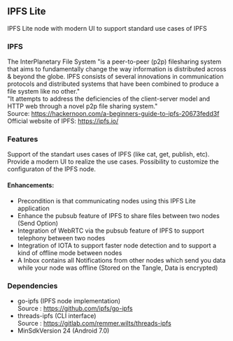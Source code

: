 
## IPFS Lite
IPFS Lite node with modern UI to support standard use cases of IPFS


### IPFS
The InterPlanetary File System "is a peer-to-peer (p2p) filesharing system that aims to fundamentally change the way information is distributed across & beyond the globe. IPFS consists of several innovations in communication protocols and distributed systems that have been combined to produce a file system like no other."
<br>
"It attempts to address the deficiencies of the client-server model and HTTP web through a novel p2p file sharing system."
<br>
Source: https://hackernoon.com/a-beginners-guide-to-ipfs-20673fedd3f
<br>
Official website of IPFS: https://ipfs.io/


### Features 
Support of the standart uses cases of IPFS (like cat, get, publish, etc).
Provide a modern UI to realize the use cases.
Possibility to customize the configuraton of the IPFS node.

#### Enhancements:
- Precondition is that communicating nodes using this IPFS Lite application
- Enhance the pubsub feature of IPFS to share files between two nodes (Send Option)
- Integration of WebRTC via the pubsub feature of IPFS to support telephony between two nodes
- Integration of IOTA to support faster node detection and to support a kind of offline mode
between nodes
- A Inbox contains all Notifications from other nodes which send you data while your node
was offline (Stored on the Tangle, Data is encrypted)


### Dependencies 
- go-ipfs (IPFS node implementation)
<br>Source : https://github.com/ipfs/go-ipfs
- threads-ipfs (CLI interface)
<br>Source : https://gitlab.com/remmer.wilts/threads-ipfs
- MinSdkVersion 24 (Android 7.0)




